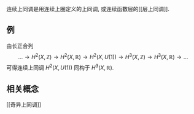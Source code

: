 
连续上同调是用连续上圈定义的上同调, 或连续函数层的[[层上同调]].

## 例

由长正合列
$$
\dots \to H^2(X, \mathbb{Z}) \to H^2(X, \mathbb{R}) \to H^2(X, U(1)) \to H^3(X, \mathbb{Z}) \to H^3(X, \mathbb{R}) \to \dots
$$
可得连续上同调 $H^2(X,U(1))$ 同构于 $H^3(X,\mathbb{R})$.

## 相关概念

[[奇异上同调]]
